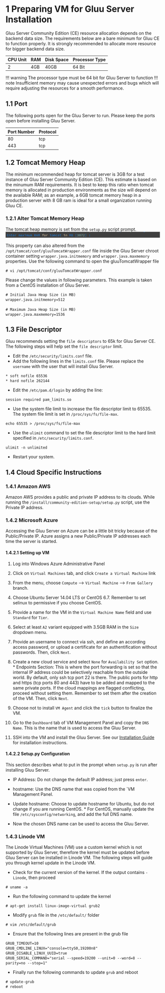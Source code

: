 
# 1 Preparing VM for Gluu Server Installation
Gluu Server Community Edition (CE) resource allocation depends on the backend data size. The requirements below are a bare minimum for Gluu CE to function properly. It is strongly recommended to allocate more resource for bigger backend data size.

|CPU Unit       |       RAM     |       Disk Space      | Processor Type|
|---------------|---------------|-----------------------|-------------------------|
|       2       |       4GB     |       40GB            |		64 Bit       |

!!! warning
    The processor type must be 64 bit for Gluu Server to function
!!! note
    Insufficient memory may cause unexpected errors and bugs which will require adjusting the resources for a smooth performance.

## 1.1 Port
The following ports open for the Gluu Server to run. Please keep the ports open before installing Gluu Server.

|       Port Number     |       Protocol        |
|-----------------------|-----------------------|
|       80              |       tcp             |
|       443             |       tcp             |

## 1.2 Tomcat Memory Heap

The minimum recommended heap for tomcat server is 3GB for a test instance of Gluu Server Community Edition (CE). This estimate is based on the minumum RAM requirements. It is best to keep this ratio when tomcat memory is allocated in production environments as the size will depend on the available RAM; as an example, a 6GB tomcat memory heap in a production server with 8 GB ram is ideal for a small organization running Gluu CE.

### 1.2.1 Alter Tomcat Memory Heap

The tomcat heap memory is set from the `setup.py` script prompt. 
![tomcat-prompt](../img/oxtrust/tomcat-prompt.png)

This property can also altered from the `/opt/tomcat/conf/gluuTomcatWrapper.conf` file inside the Gluu Server chroot container setting `wrapper.java.initmemory` and `wrapper.java.maxmemory` properties.
Use the following command to open the gluuTomcatWrapper file
```
# vi /opt/tomcat/conf/gluuTomcatWrapper.conf
```

Please change the values in following parameters. This example is taken from a CentOS installation of Gluu Server.

```
# Initial Java Heap Size (in MB)
wrapper.java.initmemory=512

# Maximum Java Heap Size (in MB)
wrapper.java.maxmemory=1536
```

## 1.3 File Descriptor
Gluu recommends setting the `file descriptors` to 65k for Gluu Server CE. The following steps will help set the `file descriptor` limit.

* Edit the `/etc/security/limits.conf` file.
* Add the following lines in the `limits.conf` file. Please replace the `username` with the user that will install Gluu Server.

```
* soft nofile 65536
* hard nofile 262144
```

* Edit the `/etc/pam.d/login` by adding the line:
```
session required pam_limits.so
```
* Use the system file limit to increase the file descriptor limit to 65535. The system file limit is set in `/proc/sys/fs/file-max`.
```
echo 65535 > /proc/sys/fs/file-max
```

* Use the `ulimit` command to set the file descriptor limit to the hard limit specified in `/etc/security/limits.conf`.
```
ulimit -n unlimited
```
* Restart your system.

## 1.4 Cloud Specific Instructions

### 1.4.1 Amazon AWS

Amazon AWS provides a public and private IP address to its clouds. While
running the `/install/community-edition-setup/setup.py` script, use the
Private IP address.

### 1.4.2 Microsoft Azure

Accessing the Gluu Server on Azure can be a little bit tricky because of
the Public/Private IP. Azure assigns a new Public/Private IP
addresses each time the server is started. 

#### 1.4.2.1 Setting up VM
1. Log into Windows Azure Administrative Panel

2. Click on `Virtual Machines` tab, and click `Create a Virtual Machine` link

3. From the menu, choose `Compute` --> `Virtual Machine` --> `From Gallery` branch.

4. Choose Ubuntu Server 14.04 LTS or CentOS 6.7. Remember to set selinux
   to permissive if you choose CentOS.

5. Provide a name for the VM in the `Virtual Machine Name` field and use
`Standard` for `Tier`.

6. Select at least `A2` variant equipped with 3.5GB RAM in the `Size`
dropdown menu.

7. Provide an username to connect via ssh, and define an according
   access password, or upload a certificate for an authentification
   without passwords. Then, click `Next`.

8. Create a new cloud service and select `None` for `Availability Set`
   option.
        * Endpoints Section: This is where the port forwarding is set so
      that the internal IP address could be selectively reachable from
      the outside world. By default, only ssh tcp port 22 is there. The
      public ports for http and https (tcp ports 80 and 443) have to be
      added and mapped to the same private ports. If the cloud mappings
      are flagged conflicting, proceed without setting them. Remember to
      set them after the creation of the VM. Then, click `Next`.

9. Choose not to install `VM Agent` and click the `tick` button to
   finalize the VM.

10. Go to the `Dashboard` tab of VM Management Panel and copy the `DNS
    Name`. This is the name that is used to access the Gluu Server.

11. SSH into the VM and install the Gluu Server. See our [Installation Guide](./install.md) for
    installation instructions.

#### 1.4.2.2 Setup.py Configuration
This section describes what to put in the prompt when `setup.py` is run
after installing Gluu Server.

* IP Address: Do not change the default IP address; just press `enter`.

* hostname: Use the DNS name that was copied from the `VM Management Panel.

* Update hostname: Choose to update hostname for Ubuntu, but do not
  change if you are running CentOS.
        * For CentOS, manually update the file `/etc/sysconfig/networking`, and add the full DNS name.

* Now the chosen DNS name can be used to access the Gluu Server.

### 1.4.3 Linode VM

The Linode Virtual Machines (VM) use a custom kernel which is not supported by Gluu Server, therefore the kernel must be updated before Gluu Server can be installed in Linode VM. The following steps will guide you through kernel update in the Linode VM.

* Check for the current version of the kernel. If the output contains `-Linode`, then proceed
```
# uname -a
```

* Run the following command to update the kernel
```
# apt-get install linux-image-virtual grub2
```

* Modify `grub` file in the `/etc/default/` folder
```
# vim /etc/default/grub
```

  * Ensure that the following lines are present in the grub file
```
GRUB_TIMEOUT=10
GRUB_CMDLINE_LINUX="console=ttyS0,19200n8"
GRUB_DISABLE_LINUX_UUID=true
GRUB_SERIAL_COMMAND="serial --speed=19200 --unit=0 --word=8 --parity=no --stop=1"
```

* Finally run the following commands to update `grub` and reboot
```
# update-grub
# reboot
```


